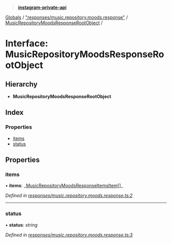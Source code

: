 > **[instagram-private-api](../README.md)**

[Globals](../README.md) / ["responses/music.repository.moods.response"](../modules/_responses_music_repository_moods_response_.md) / [MusicRepositoryMoodsResponseRootObject](_responses_music_repository_moods_response_.musicrepositorymoodsresponserootobject.md) /

# Interface: MusicRepositoryMoodsResponseRootObject

## Hierarchy

- **MusicRepositoryMoodsResponseRootObject**

## Index

### Properties

- [items](_responses_music_repository_moods_response_.musicrepositorymoodsresponserootobject.md#items)
- [status](_responses_music_repository_moods_response_.musicrepositorymoodsresponserootobject.md#status)

## Properties

### items

• **items**: _[MusicRepositoryMoodsResponseItemsItem](\_responses_music_repository_moods_response_.musicrepositorymoodsresponseitemsitem.md)[]\_

_Defined in [responses/music.repository.moods.response.ts:2](https://github.com/realinstadude/instagram-private-api/blob/4ae8fec/src/responses/music.repository.moods.response.ts#L2)_

---

### status

• **status**: _string_

_Defined in [responses/music.repository.moods.response.ts:3](https://github.com/realinstadude/instagram-private-api/blob/4ae8fec/src/responses/music.repository.moods.response.ts#L3)_
